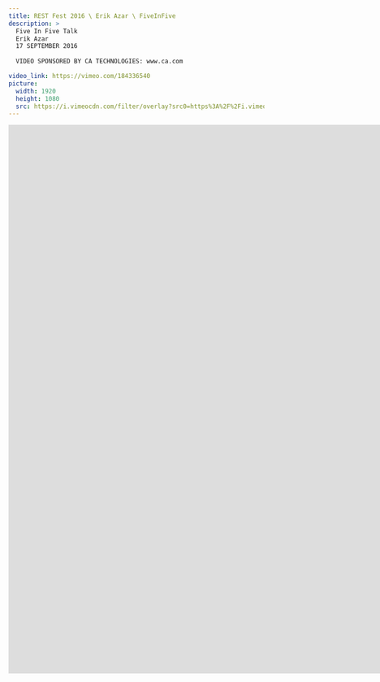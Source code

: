 ```yaml
---
title: REST Fest 2016 \ Erik Azar \ FiveInFive
description: >
  Five In Five Talk
  Erik Azar
  17 SEPTEMBER 2016
  
  VIDEO SPONSORED BY CA TECHNOLOGIES: www.ca.com

video_link: https://vimeo.com/184336540
picture:
  width: 1920
  height: 1080
  src: https://i.vimeocdn.com/filter/overlay?src0=https%3A%2F%2Fi.vimeocdn.com%2Fvideo%2F593750040_1920x1080.jpg&src1=http%3A%2F%2Ff.vimeocdn.com%2Fp%2Fimages%2Fcrawler_play.png
---
```

<iframe src="https://player.vimeo.com/video/184336540?title=0&byline=0&portrait=0&badge=0&autopause=0&player_id=0" width="1920" height="1080" frameborder="0" title="REST Fest 2016 \ Erik Azar \ FiveInFive" webkitallowfullscreen mozallowfullscreen allowfullscreen></iframe>